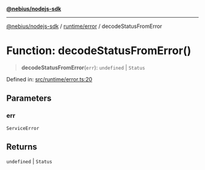 [**@nebius/nodejs-sdk**](../../../README.md)

---

[@nebius/nodejs-sdk](../../../README.md) / [runtime/error](../README.md) / decodeStatusFromError

# Function: decodeStatusFromError()

> **decodeStatusFromError**(`err`): `undefined` \| `Status`

Defined in: [src/runtime/error.ts:20](https://github.com/nebius/nodejs-sdk/blob/a37d220b2851e3bf0d396cb03828d544f584df45/src/runtime/error.ts#L20)

## Parameters

### err

`ServiceError`

## Returns

`undefined` \| `Status`
